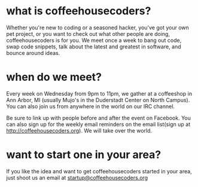 # what is coffeehousecoders? #

Whether you're new to coding or a seasoned hacker, you've got your own pet project, or you want to check out what other people are doing, coffeehousecoders is for you. We meet once a week to bang out code, swap code snippets, talk about the latest and greatest in software, and bounce around ideas.

# when do we meet? #

Every week on Wednesday from 9pm to 11pm, we gather at a coffeeshop in Ann Arbor, MI (usually Mujo's in the Duderstadt Center on North Campus). You can also join us from anywhere in the world on our IRC channel.

Be sure to link up with people before and after the event on Facebook. You can also sign up for the weekly email reminders on the email list(sign up at http://coffeehousecoders.org).
We will take over the world.


# want to start one in your area? #

If you like the idea and want to get coffeehousecoders started in your area, just shoot us an email at
startup@coffeehousecoders.org